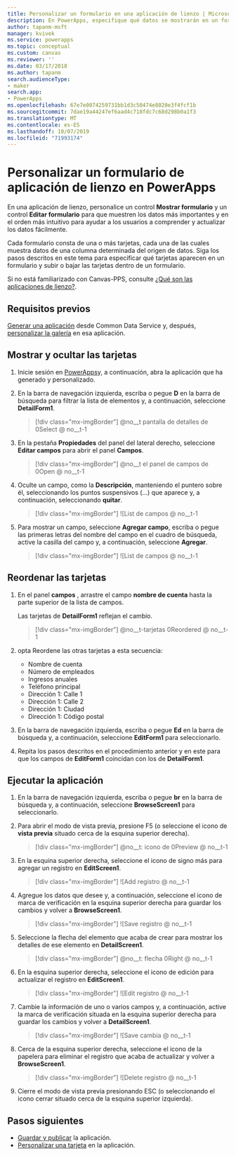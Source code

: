 ```yaml
---
title: Personalizar un formulario en una aplicación de lienzo | Microsoft Docs
description: En PowerApps, especifique qué datos se mostrarán en un formulario de aplicación de lienzo, en qué orden y en qué controles.
author: tapanm-msft
manager: kvivek
ms.service: powerapps
ms.topic: conceptual
ms.custom: canvas
ms.reviewer: ''
ms.date: 03/17/2018
ms.author: tapanm
search.audienceType:
- maker
search.app:
- PowerApps
ms.openlocfilehash: 67e7e0074259731bb1d3c50474e8020e3f4fcf1b
ms.sourcegitcommit: 7dae19a44247ef6aad4c718fdc7c68d298b0a1f3
ms.translationtype: MT
ms.contentlocale: es-ES
ms.lasthandoff: 10/07/2019
ms.locfileid: "71993174"
---
```

# <a name="customize-a-canvas-app-form-in-powerapps"></a>Personalizar un formulario de aplicación de lienzo en PowerApps

En una aplicación de lienzo, personalice un control **Mostrar formulario** y un control **Editar formulario** para que muestren los datos más importantes y en el orden más intuitivo para ayudar a los usuarios a comprender y actualizar los datos fácilmente.

Cada formulario consta de una o más tarjetas, cada una de las cuales muestra datos de una columna determinada del origen de datos. Siga los pasos descritos en este tema para especificar qué tarjetas aparecen en un formulario y subir o bajar las tarjetas dentro de un formulario.

Si no está familiarizado con Canvas-PPS, consulte [¿Qué son las aplicaciones de lienzo?](getting-started.md).

## <a name="prerequisites"></a>Requisitos previos

[Generar una aplicación](data-platform-create-app.md) desde Common Data Service y, después, [personalizar la galería](customize-layout-sharepoint.md) en esa aplicación.

## <a name="show-and-hide-cards"></a>Mostrar y ocultar las tarjetas

1. Inicie sesión en [PowerApps](http://web.powerapps.com?utm_source=padocs&utm_medium=linkinadoc&utm_campaign=referralsfromdoc)y, a continuación, abra la aplicación que ha generado y personalizado.

1. En la barra de navegación izquierda, escriba o pegue **D** en la barra de búsqueda para filtrar la lista de elementos y, a continuación, seleccione **DetailForm1**.

    > [!div class="mx-imgBorder"]
    > @no__t pantalla de detalles de 0Select @ no__t-1

1. En la pestaña **Propiedades** del panel del lateral derecho, seleccione **Editar campos** para abrir el panel **Campos**.

    > [!div class="mx-imgBorder"]
    > @no__t el panel de campos de 0Open @ no__t-1

1. Oculte un campo, como la **Descripción**, manteniendo el puntero sobre él, seleccionando los puntos suspensivos (...) que aparece y, a continuación, seleccionando **quitar**.

    > [!div class="mx-imgBorder"]
    > ![List de campos @ no__t-1

1. Para mostrar un campo, seleccione **Agregar campo**, escriba o pegue las primeras letras del nombre del campo en el cuadro de búsqueda, active la casilla del campo y, a continuación, seleccione **Agregar**.

    > [!div class="mx-imgBorder"]
    > ![List de campos @ no__t-1

## <a name="reorder-the-cards"></a>Reordenar las tarjetas

1. En el panel **campos** , arrastre el campo **nombre de cuenta** hasta la parte superior de la lista de campos.

    Las tarjetas de **DetailForm1** reflejan el cambio.

    > [!div class="mx-imgBorder"]
    > @no__t-tarjetas 0Reordered @ no__t-1

1. opta Reordene las otras tarjetas a esta secuencia:

    - Nombre de cuenta
    - Número de empleados
    - Ingresos anuales
    - Teléfono principal
    - Dirección 1: Calle 1
    - Dirección 1: Calle 2
    - Dirección 1: Ciudad
    - Dirección 1: Código postal

1. En la barra de navegación izquierda, escriba o pegue **Ed** en la barra de búsqueda y, a continuación, seleccione **EditForm1** para seleccionarlo.

1. Repita los pasos descritos en el procedimiento anterior y en este para que los campos de **EditForm1** coincidan con los de **DetailForm1**.

## <a name="run-the-app"></a>Ejecutar la aplicación

1. En la barra de navegación izquierda, escriba o pegue **br** en la barra de búsqueda y, a continuación, seleccione **BrowseScreen1** para seleccionarlo.

1. Para abrir el modo de vista previa, presione F5 (o seleccione el icono de **vista previa** situado cerca de la esquina superior derecha).

    > [!div class="mx-imgBorder"]
    > @no__t: icono de 0Preview @ no__t-1

1. En la esquina superior derecha, seleccione el icono de signo más para agregar un registro en **EditScreen1**.

    > [!div class="mx-imgBorder"]
    > ![Add registro @ no__t-1

1. Agregue los datos que desee y, a continuación, seleccione el icono de marca de verificación en la esquina superior derecha para guardar los cambios y volver a **BrowseScreen1**.

    > [!div class="mx-imgBorder"]
    > ![Save registro @ no__t-1

1. Seleccione la flecha del elemento que acaba de crear para mostrar los detalles de ese elemento en **DetailScreen1**.

    > [!div class="mx-imgBorder"]
    > @no__t: flecha 0Right @ no__t-1

1. En la esquina superior derecha, seleccione el icono de edición para actualizar el registro en **EditScreen1**.

    > [!div class="mx-imgBorder"]
    > ![Edit registro @ no__t-1

1. Cambie la información de uno o varios campos y, a continuación, active la marca de verificación situada en la esquina superior derecha para guardar los cambios y volver a **DetailScreen1**.

    > [!div class="mx-imgBorder"]
    > ![Save cambia @ no__t-1

1. Cerca de la esquina superior derecha, seleccione el icono de la papelera para eliminar el registro que acaba de actualizar y volver a **BrowseScreen1**.

    > [!div class="mx-imgBorder"]
    > ![Delete registro @ no__t-1

1. Cierre el modo de vista previa presionando ESC (o seleccionando el icono cerrar situado cerca de la esquina superior izquierda).

## <a name="next-steps"></a>Pasos siguientes

- [Guardar y publicar](save-publish-app.md) la aplicación.
- [Personalizar una tarjeta](customize-card.md) en la aplicación.